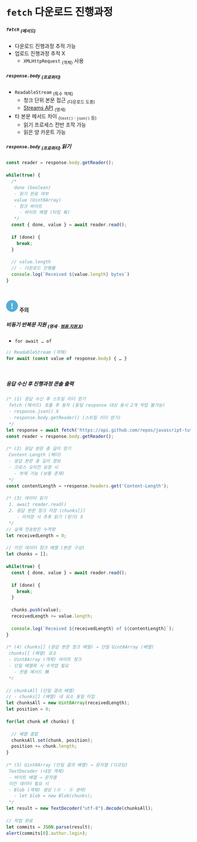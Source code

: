 `fetch` 다운로드 진행과정
====

##### `fetch` <sub>(메서드)</sub>
- 다운로드 진행과정 추적 가능
- 업로드 진행과정 추적 X
  - `XMLHttpRequest` <sub>(객체)</sub> 사용

##### `response.body` <sub>(프로퍼티)</sub>
- `ReadableStream` <sub>(특수 객체)</sub>
  - 청크 단위 본문 접근 <sub>(다운로드 도중)</sub>
  - [Streams API](https://streams.spec.whatwg.org/#rs-class) <sub>(명세)</sub>
- 타 본문 메서드 차이 <sub>(`text()` · `json()` 등)</sub>
  - 읽기 프로세스 전반 조작 가능
  - 읽은 양 카운트 가능

##### `response.body` <sub>(프로퍼티)</sub> 읽기
```javascript
const reader = response.body.getReader();

while(true) {
  /*
   done (boolean)
   - 읽기 완료 여부
   value (Uint8Array)
   - 청크 바이트
     - 바이트 배열 (타입 有)
   */
  const { done, value } = await reader.read();

  if (done) {
    break;
  }

  // value.length
  // - 다운로드 진행률
  console.log(`Received ${value.length} bytes`)
}
```

<br />

<img src="../../images/commons/icons/circle-exclamation-solid.svg" /> **주의**

##### 비동기 반복문 지원 <sub>(명세 · [범용 지원 X](https://github.com/whatwg/streams/issues/778#issuecomment-461341033))</sub>
- `for await … of`
```javascript
// ReadableStream (객체)
for await (const value of response.body) { … }
```

<br />

##### 응답 수신 후 진행과정 콘솔 출력
```javascript
/* (1) 응답 수신 후 스트림 리더 얻기
 fetch (메서드) 호출 후 동작 (동일 response 대상 동시 2개 작업 불가능)
 - response.json() X
 - response.body.getReader() (스트림 리더 얻기)
 */
let response = await fetch('https://api.github.com/repos/javascript-tutorial/en.javascript.info/commits?per_page=100');
const reader = response.body.getReader();

/* (2) 응답 본문 총 길이 얻기
 Content-Length (헤더)
 - 응답 본문 총 길이 정보
 - 크로스 오리진 요청 시
   - 부재 가능 (보통 존재)
 */
const contentLength = +response.headers.get('Content-Length');

/* (3) 데이터 읽기
 1. await reader.read()
 2. 응답 본문 청크 저장 (chunks[])
    - 미저장 시 추후 읽기 (얻기) X
 */
// 실제 전송받은 누적량
let receivedLength = 0;

// 이진 데이터 청크 배열 (본문 구성)
let chunks = [];

while(true) {
  const { done, value } = await reader.read();

  if (done) {
    break;
  }

  chunks.push(value);
  receivedLength += value.length;

  console.log(`Received ${receivedLength} of ${contentLength}`);
}

/* (4) chunks[] (응답 본문 청크 배열) → 단일 Uint8Array (배열)
 chunks[] (배열) 요소
 - Uint8Array (객체) 바이트 청크
 - 단일 배열화 시 수작업 필요
   - 전용 메서드 無
 */

// chunksAll (단일 결과 배열)
// - chunks[] (배열) 내 요소 동일 타입
let chunksAll = new Uint8Array(receivedLength);
let position = 0;

for(let chunk of chunks) {

  // 배열 결합
  chunksAll.set(chunk, position);
  position += chunk.length;
}

/* (5) Uint8Array (단일 결과 배열) → 문자열 (디코딩)
 TextDecoder (내장 객체)
 - 바이트 배열 → 문자열
 이진 데이터 필요 시
 - Blob (객체) 생성 (④ · ⑤ 생략)
   - let blob = new Blob(chunks);
 */
let result = new TextDecoder("utf-8").decode(chunksAll);

// 작업 완료
let commits = JSON.parse(result);
alert(commits[0].author.login);
```
